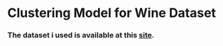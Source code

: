 # Clustering Model for Wine Dataset
### The dataset i used is available at this [site](https://www.kaggle.com/datasets/harlfoxem/housesalesprediction).